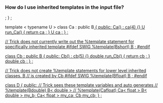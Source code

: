 ### How do I use inherited templates in the input file?

 ;
} ;

template < typename U > class Ca : public B<U> {
    public:
        Ca() : ca(4) {}
        U run_Ca() {
            return ca ;
        }
        U ca ;
} ;

// Trick does not currently write out the %template statement for specifically inherited template
#ifdef SWIG
%template(Bshort) B<short> ;
#endif

class Cb : public B<short> {
    public:
        Cb() : cb(5) {}
        double run_Cb() {
            return cb ;
        }
        double cb ;
} ;

// Trick does not create %template statements for lower level inherited classes.  B<float>
// is created by Cb<float>
#ifdef SWIG
%template(Bfloat) B<float> ;
#endif

class D {
    public:
        // Trick sees these template variables and auto generates
        // %template(Bdouble) B< double >
        // %template(Cafloat) Ca< float >
        B< double > my_b;
        Ca< float > my_ca;
        Cb my_cb;
} ;
```
